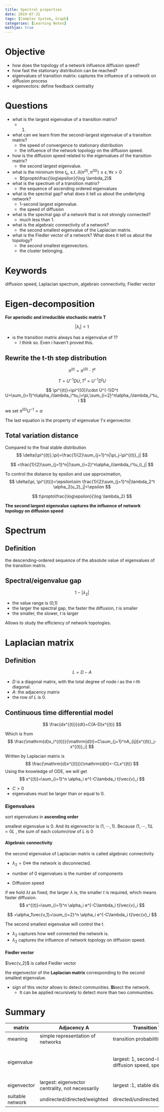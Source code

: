 ```yaml
---
title: Spectral properties
date: 2019-07-31
tags: [Complex System, Graph]
categories: [Learning Notes]
mathjax: true
---
```


# Objective

- how does the topology of a network influence diffusion speed?
- how fast the stationary distribution can be reached?
- eigenvalues of transition matrix: captures the influence of a network on diffusion process
- eigenvectors: define feedback centrality

# Questions

- what is the largest eigenvalue of a transition matrix?
  - 1.
- what can we learn from the second-largest eigenvalue of a transition matrix?
  - the speed of convergence to stationary distribution
  - the influence of the network topology on the diffusion speed.
- how is the diffusion speed related to the eigenvalues of the transition matrix?
  - the second largest eigenvalue.
- what is the minimum time $t_\epsilon$, s.t. $\delta(\pi^{(t)}, \pi^{(0)})\leq \epsilon, \forall\epsilon>0$
  - $t\propto\frac{\log\epsilon}{\log \lambda_2}$
- what is the spectrum of a transition matrix? 
  - the sequence of ascending ordered eigenvalues
- what is the spectral gap? what does it tell us about the underlying network?
  - 1-second largest eigenvalue.
  - the speed of diffusion
- what is the spectral gap of a network that is not strongly connected?
  - much less than 1.
- what is the algebraic connectivity of a network?
  - the second smallest eigenvalue of the Laplacian matrix.
- what is the Fiedler vector of a network? What does it tell us about the topology?
  - the second smallest eigenvectors.
  - the cluster belonging.

# Keywords

diffusion speed, Laplacian spectrum, algebraic connectivity, Fiedler vector



# Eigen-decomposition

**For aperiodic and irreducible stochastic matrix T**

$$
|\lambda_i|<1%2C\forall i\geq 2
$$


- is the transition matrix always has a eigenvalue of 1?
  - I think so. Even i haven't proved this.

## Rewrite the t-th step distribution

$$
\pi^{(t)}=\pi^{(0)}\cdot T^t
$$

$$
T = U^{-1}DU, T^t = U^{-1}D^tU
$$

$$
\pi^{(t)}=\pi^{(0)}\cdot U^{-1}D^t U=\sum_{i=1}^n\alpha_i\lambda_i^tu_i=\pi,\sum_{i=2}^n\alpha_i\lambda_i^tu_i
$$

we set $\pi^{(0)}U^{-1}=\alpha$

The last equation is the property of eigenvalue 1's eigenvector.

## Total variation distance 

Compared to the final stable distribution
$$
\delta(\pi^{(t)},\pi)=\frac{1}{2}\sum_{j=1}^n|\pi_j-\pi^{(t)}_j|
$$

$$
=\frac{1}{2}\sum_{j=1}^n|(\sum_{i=2}^n\alpha_i\lambda_i^tu_i)_j|
$$



To control the distance by epsilon and use approximation, 
$$
\delta(\pi, \pi^{(t)})<\epsilon\sim \frac{1}{2}\sum_{j=1}^n|\lambda_2^t \alpha_2(u_2)_j|<\epsilon
$$

$$
t\propto\frac{\log\epsilon}{\log \lambda_2}
$$

**The second largest eigenvalue captures the influence of network topology on diffusion speed**

# Spectrum

## Definition

the descending-ordered sequence of the absolute value of eigenvalues of the transition matrix.

## Spectral/eigenvalue gap

$$
1-|\lambda_2|
$$

- the value range is (0,1)
- the larger the spectral gap, the faster the diffusion, $t$​ is smaller
- the smaller, the slower, $t$ is larger​​

Allows to study the efficiency of network topologies.

# Laplacian matrix

## Definition

$$
L=D-A
$$

- $D$ is a diagonal matrix, with the total degree of node $i$ as the $i$-th diagonal.
- $A$: the adjacency matrix
- the row of $L$ is 0.

## Continuous time differential model

$$
\frac{dx^{(t)}}{dt}=C(A-D)x^{(t)}
$$



Which is from
$$
\frac{\mathrm{d}x_i^{(t)}}{\mathrm{d}t}=C\sum_{j=1}^nA_{ij}[x^{(t)}_j-x^{(t)}_i]
$$


Written by Laplacian matrix is
$$
\frac{\mathrm{d}x^{(t)}}{\mathrm{d}t}=-CLx^{(t)}
$$
Using the knowledge of ODE, we will get
$$
x^{(t)}=\sum_{i=1}^n \alpha_i e^{-C\lambda_i t}\vec{v}_i
$$

- $C>0$
- eigenvalues must be larger than or equal to 0.

### Eigenvalues 

sort eigenvalues in **ascending order**

smallest eigenvalue is 0. And its eigenvector is $(1,\cdots,1)$. Because $(1,\cdots,1)L=0L$​ , the sum of each column/row of $L$ is 0 

#### Algebraic connectivity

the second eigenvalue of Laplacian matrix is called algebraic connectivity

- $\lambda_2=0\Leftrightarrow$ the network is disconnected.
- number of 0 eigenvalues is the number of components

- Diffusion speed

if we hold $\lambda t$​ as fixed, the larger $\lambda$​ is, the smaller $t$​ is required, which means faster diffusion.
$$
x^{(t)}=\sum_{i=1}^n \alpha_i e^{-C\lambda_i t}\vec{v}_i
$$

$$
=\alpha_1\vec{v_1}+\sum_{i=2}^n \alpha_i e^{-C\lambda_i t}\vec{v}_i
$$



The second smallest eigenvalue will control the $t$​.

- $\lambda_2$ captures how well connected the network is.
- $\lambda_2$ captures the influence of network topology on diffusion speed.

#### Fiedler vector

$\vec{v_2}$ is called Fiedler vector

the eigenvector of the **Laplacian matrix** corresponding to the second smallest eigenvalue.

- sign of this vector allows to detect communities. **Bi**sect the network. 
  - It can be applied recursively to detect more than two communities.

# Summary
|matrix|Adjacency A|Transition T|Laplacian L|
|-------|---------------|------------|-----|
| meaning| simple representation of networks| transition probabilities| generalization of Laplacian operator |
|eigenvalue||largest: 1, second-largest: diffusion speed, spectral gap|smallest: 0, second smallest: algebraic connectivity, connectedness/diffusion speed|
|eigenvector| largest: eigenvector centrality, not necessarily | largest :1,  stable distribution | second-smallest: Fiedler vector|
|suitable network|undirected/directed/weighted|directed/undirected/weighted|undirected, more complicated for directed|

